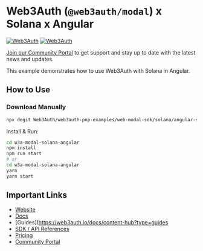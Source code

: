 # Web3Auth (`@web3auth/modal`) x Solana x Angular

[![Web3Auth](https://img.shields.io/badge/Web3Auth-SDK-blue)](https://web3auth.io/docs/sdk/pnp/web/modal)
[![Web3Auth](https://img.shields.io/badge/Web3Auth-Community-cyan)](https://community.web3auth.io)

[Join our Community Portal](https://community.web3auth.io/) to get support and stay up to date with the latest news and updates.

This example demonstrates how to use Web3Auth with Solana in Angular.

## How to Use

### Download Manually

```bash
npx degit Web3Auth/web3auth-pnp-examples/web-modal-sdk/solana/angular-solana-modal-example w3a-modal-solana-angular
```

Install & Run:

```bash
cd w3a-modal-solana-angular
npm install
npm run start
# or
cd w3a-modal-solana-angular
yarn
yarn start
```

## Important Links

- [Website](https://web3auth.io)
- [Docs](https://web3auth.io/docs)
- [Guides](https://web3auth.io/docs/content-hub?type=guides
- [SDK / API References](https://web3auth.io/docs/sdk)
- [Pricing](https://web3auth.io/pricing.html)
- [Community Portal](https://community.web3auth.io)
